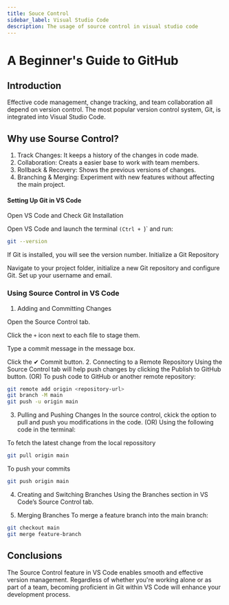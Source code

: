 ```yaml
---
title: Souce Control
sidebar_label: Visual Studio Code
description: The usage of source control in visual studio code
---
```


# A Beginner's Guide to GitHub

## Introduction
Effective code management, change tracking, and team collaboration all depend on version control.  The most popular version control system, Git, is integrated into Visual Studio Code. 

## Why use Sourse Control?
1. Track Changes: It keeps a history of the changes in code made.
2. Collaboration: Creats a easier base to work with team members.
3. Rollback & Recovery: Shows the previous versions of changes.
4. Branching & Merging: Experiment with new features without affecting the main project.

#### Setting Up Git in VS Code

Open VS Code and Check Git Installation

Open VS Code and launch the terminal  `(Ctrl + `)` and run:
```bash
git --version
```
If Git is installed, you will see the version number. 
Initialize a Git Repository

Navigate to your project folder, initialize a new Git repository and configure Git.
Set up your username and email.

### Using Source Control in VS Code

1. Adding and Committing Changes

Open the Source Control tab.

Click the `+` icon next to each file to stage them.

Type a commit message in the message box.

Click the ✔ Commit button.
2. Connecting to a Remote Repository
Using the Source Control tab will help push changes by clicking the Publish to GitHub button.
(OR)
To push code to GitHub or another remote repository:
```bash
git remote add origin <repository-url>
git branch -M main
git push -u origin main
```
3. Pulling and Pushing Changes
In the source control, ckick the option to pull and push you modifications in the code.
(OR)
Using the following code in the terminal:

To fetch the latest change from the local repossitory
```bash
git pull origin main
```

To push your commits
```bash
git push origin main
```
4. Creating and Switching Branches
Using the Branches section in VS Code’s Source Control tab.

5. Merging Branches
To merge a feature branch into the main branch:
```bash
git checkout main
git merge feature-branch
```
## Conclusions

The Source Control feature in VS Code enables smooth and effective version management. Regardless of whether you're working alone or as part of a team, becoming proficient in Git within VS Code will enhance your development process. 
